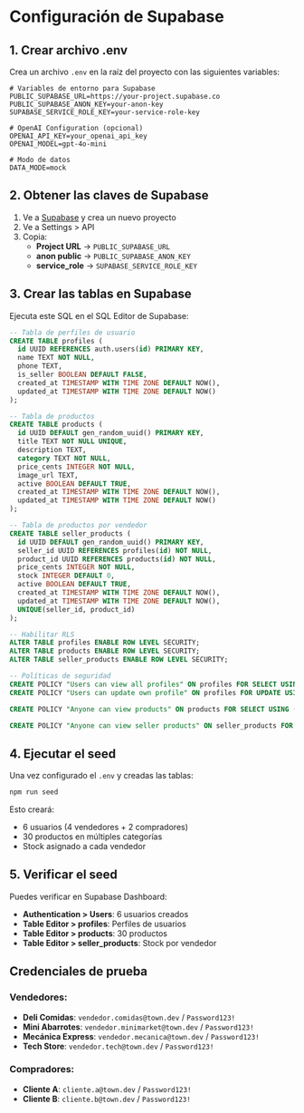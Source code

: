 # Configuración de Supabase

## 1. Crear archivo .env

Crea un archivo `.env` en la raíz del proyecto con las siguientes variables:

```env
# Variables de entorno para Supabase
PUBLIC_SUPABASE_URL=https://your-project.supabase.co
PUBLIC_SUPABASE_ANON_KEY=your-anon-key
SUPABASE_SERVICE_ROLE_KEY=your-service-role-key

# OpenAI Configuration (opcional)
OPENAI_API_KEY=your_openai_api_key
OPENAI_MODEL=gpt-4o-mini

# Modo de datos
DATA_MODE=mock
```

## 2. Obtener las claves de Supabase

1. Ve a [Supabase](https://supabase.com) y crea un nuevo proyecto
2. Ve a Settings > API
3. Copia:
   - **Project URL** → `PUBLIC_SUPABASE_URL`
   - **anon public** → `PUBLIC_SUPABASE_ANON_KEY`
   - **service_role** → `SUPABASE_SERVICE_ROLE_KEY`

## 3. Crear las tablas en Supabase

Ejecuta este SQL en el SQL Editor de Supabase:

```sql
-- Tabla de perfiles de usuario
CREATE TABLE profiles (
  id UUID REFERENCES auth.users(id) PRIMARY KEY,
  name TEXT NOT NULL,
  phone TEXT,
  is_seller BOOLEAN DEFAULT FALSE,
  created_at TIMESTAMP WITH TIME ZONE DEFAULT NOW(),
  updated_at TIMESTAMP WITH TIME ZONE DEFAULT NOW()
);

-- Tabla de productos
CREATE TABLE products (
  id UUID DEFAULT gen_random_uuid() PRIMARY KEY,
  title TEXT NOT NULL UNIQUE,
  description TEXT,
  category TEXT NOT NULL,
  price_cents INTEGER NOT NULL,
  image_url TEXT,
  active BOOLEAN DEFAULT TRUE,
  created_at TIMESTAMP WITH TIME ZONE DEFAULT NOW(),
  updated_at TIMESTAMP WITH TIME ZONE DEFAULT NOW()
);

-- Tabla de productos por vendedor
CREATE TABLE seller_products (
  id UUID DEFAULT gen_random_uuid() PRIMARY KEY,
  seller_id UUID REFERENCES profiles(id) NOT NULL,
  product_id UUID REFERENCES products(id) NOT NULL,
  price_cents INTEGER NOT NULL,
  stock INTEGER DEFAULT 0,
  active BOOLEAN DEFAULT TRUE,
  created_at TIMESTAMP WITH TIME ZONE DEFAULT NOW(),
  updated_at TIMESTAMP WITH TIME ZONE DEFAULT NOW(),
  UNIQUE(seller_id, product_id)
);

-- Habilitar RLS
ALTER TABLE profiles ENABLE ROW LEVEL SECURITY;
ALTER TABLE products ENABLE ROW LEVEL SECURITY;
ALTER TABLE seller_products ENABLE ROW LEVEL SECURITY;

-- Políticas de seguridad
CREATE POLICY "Users can view all profiles" ON profiles FOR SELECT USING (true);
CREATE POLICY "Users can update own profile" ON profiles FOR UPDATE USING (auth.uid() = id);

CREATE POLICY "Anyone can view products" ON products FOR SELECT USING (true);

CREATE POLICY "Anyone can view seller products" ON seller_products FOR SELECT USING (true);
```

## 4. Ejecutar el seed

Una vez configurado el `.env` y creadas las tablas:

```bash
npm run seed
```

Esto creará:
- 6 usuarios (4 vendedores + 2 compradores)
- 30 productos en múltiples categorías
- Stock asignado a cada vendedor

## 5. Verificar el seed

Puedes verificar en Supabase Dashboard:
- **Authentication > Users**: 6 usuarios creados
- **Table Editor > profiles**: Perfiles de usuarios
- **Table Editor > products**: 30 productos
- **Table Editor > seller_products**: Stock por vendedor

## Credenciales de prueba

### Vendedores:
- **Deli Comidas**: `vendedor.comidas@town.dev` / `Password123!`
- **Mini Abarrotes**: `vendedor.minimarket@town.dev` / `Password123!`
- **Mecánica Express**: `vendedor.mecanica@town.dev` / `Password123!`
- **Tech Store**: `vendedor.tech@town.dev` / `Password123!`

### Compradores:
- **Cliente A**: `cliente.a@town.dev` / `Password123!`
- **Cliente B**: `cliente.b@town.dev` / `Password123!`












